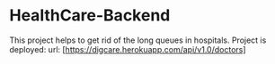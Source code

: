 # HealthCare-Backend
This project helps to get rid of the long queues in hospitals.
Project is deployed: url: [https://digcare.herokuapp.com/api/v1.0/doctors]

